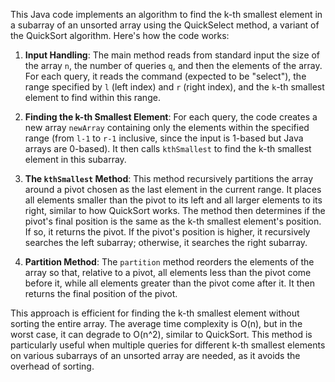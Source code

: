 This Java code implements an algorithm to find the k-th smallest element in a subarray of an unsorted array using the QuickSelect method, a variant of the QuickSort algorithm. Here's how the code works:

1. **Input Handling**: The main method reads from standard input the size of the array `n`, the number of queries `q`, and then the elements of the array. For each query, it reads the command (expected to be "select"), the range specified by `l` (left index) and `r` (right index), and the `k`-th smallest element to find within this range.

2. **Finding the k-th Smallest Element**: For each query, the code creates a new array `newArray` containing only the elements within the specified range (from `l-1` to `r-1` inclusive, since the input is 1-based but Java arrays are 0-based). It then calls `kthSmallest` to find the k-th smallest element in this subarray.

3. **The `kthSmallest` Method**: This method recursively partitions the array around a pivot chosen as the last element in the current range. It places all elements smaller than the pivot to its left and all larger elements to its right, similar to how QuickSort works. The method then determines if the pivot's final position is the same as the k-th smallest element's position. If so, it returns the pivot. If the pivot's position is higher, it recursively searches the left subarray; otherwise, it searches the right subarray.

4. **Partition Method**: The `partition` method reorders the elements of the array so that, relative to a pivot, all elements less than the pivot come before it, while all elements greater than the pivot come after it. It then returns the final position of the pivot.

This approach is efficient for finding the k-th smallest element without sorting the entire array. The average time complexity is O(n), but in the worst case, it can degrade to O(n^2), similar to QuickSort. This method is particularly useful when multiple queries for different k-th smallest elements on various subarrays of an unsorted array are needed, as it avoids the overhead of sorting.